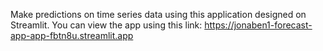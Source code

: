 Make predictions on time series data using this application designed on Streamlit.
You can view the app using this link: https://jonaben1-forecast-app-app-fbtn8u.streamlit.app
